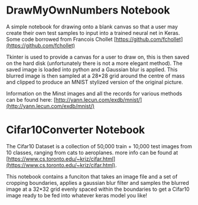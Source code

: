 # DrawMyOwnNumbers Notebook
A simple notebook for drawing onto a blank canvas so that a user may create their own test samples to input into a trained neural net in Keras. Some code borrowed from Francois Chollet [https://github.com/fchollet](https://github.com/fchollet)

Tkinter is used to provide a canvas for a user to draw on, this is then saved on the hard disk (unfortunately there is not a more elegant method). The saved image is loaded into python and a Gaussian blur is applied. This blurred image is then sampled at a 28*28 grid around the centre of mass and clipped to produce an MNIST stylized version of the original picture.

Information on the Minst images and all the records for various methods can be found here: [http://yann.lecun.com/exdb/mnist/](http://yann.lecun.com/exdb/mnist/)


# Cifar10Converter Notebook
The Cifar10 Dataset is a collection of 50,000 train + 10,000 test images from 10 classes, ranging from cats to aeroplanes. more info can be found at [https://www.cs.toronto.edu/~kriz/cifar.html](https://www.cs.toronto.edu/~kriz/cifar.html).

This notebook contains a funciton that takes an image file and a set of cropping boundaries, applies a gaussian blur filter and samples the blurred image at a 32*32 grid evenly spaced within the boundaries to get a Cifar10 image ready to be fed into whatever keras model you like!
